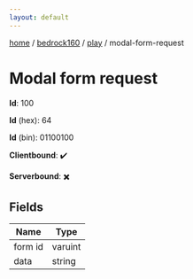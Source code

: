 ```yaml
---
layout: default
---
```


[home](/)  /  [bedrock160](/protocol/bedrock160)  /  [play](/protocol/bedrock160/play)  /  modal-form-request

# Modal form request

**Id**: 100

**Id** (hex): 64

**Id** (bin): 01100100

**Clientbound**: ✔️

**Serverbound**: ✖️

## Fields

Name | Type
---|---
form id | varuint
data | string

